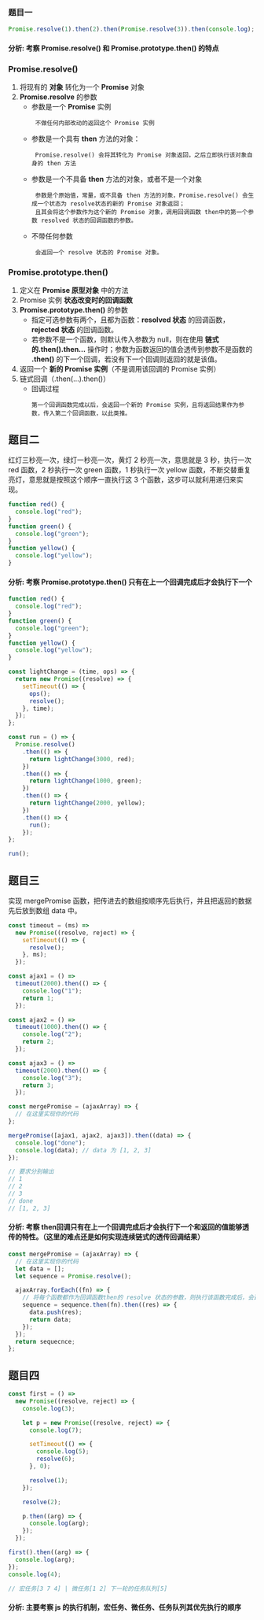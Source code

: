 ### 题目一

```js
Promise.resolve(1).then(2).then(Promise.resolve(3)).then(console.log);
```

#### 分析: 考察 **Promise.resolve()** 和 **Promise.prototype.then()** 的特点

### Promise.resolve()

1. 将现有的 **对象** 转化为一个 **Promise** 对象
2. **Promise.resolve** 的参数
   - 参数是一个 **Promise** 实例
     ```
      不做任何内部改动的返回这个 Promise 实例
     ```
   - 参数是一个具有 **then** 方法的对象：
     ```
      Promise.resolve() 会将其转化为 Promise 对象返回，之后立即执行该对象自身的 then 方法
     ```
   - 参数是一个不具备 **then** 方法的对象，或者不是一个对象
     ```
      参数是个原始值，常量，或不具备 then 方法的对象，Promise.resolve() 会生成一个状态为 resolve状态的新的 Promise 对象返回；
      且其会将这个参数作为这个新的 Promise 对象，调用回调函数 then中的第一个参数 resolved 状态的回调函数的参数。
     ```
   - 不带任何参数
     ```
      会返回一个 resolve 状态的 Promise 对象。
     ```

### Promise.prototype.then()

1. 定义在 **Promise 原型对象** 中的方法
2. Promise 实例 **状态改变时的回调函数**
3. **Promise.prototype.then()** 的参数
   - 指定可选参数有两个，且都为函数：**resolved 状态** 的回调函数，**rejected 状态** 的回调函数。
   - 若参数不是一个函数，则默认传入参数为 null，则在使用 **链式的.then().then...** 操作时；参数为函数返回的值会透传到参数不是函数的 **.then()** 的下一个回调，若没有下一个回调则返回的就是该值。
4. 返回一个 **新的 Promise 实例**（不是调用该回调的 Promise 实例）
5. 链式回调（.then(...).then()）
   - 回调过程
     ```
     第一个回调函数完成以后，会返回一个新的 Promise 实例，且将返回结果作为参数，传入第二个回调函数，以此类推。
     ```

## 题目二

红灯三秒亮一次，绿灯一秒亮一次，黄灯 2 秒亮一次，意思就是 3 秒，执行一次 red 函数，2 秒执行一次 green 函数，1 秒执行一次 yellow 函数，不断交替重复亮灯，意思就是按照这个顺序一直执行这 3 个函数，这步可以就利用递归来实现。

```js
function red() {
  console.log("red");
}
function green() {
  console.log("green");
}
function yellow() {
  console.log("yellow");
}
```

#### 分析: 考察 **Promise.prototype.then()** 只有在上一个回调完成后才会执行下一个

```js
function red() {
  console.log("red");
}
function green() {
  console.log("green");
}
function yellow() {
  console.log("yellow");
}

const lightChange = (time, ops) => {
  return new Promise((resolve) => {
    setTimeout(() => {
      ops();
      resolve();
    }, time);
  });
};

const run = () => {
  Promise.resolve()
    .then(() => {
      return lightChange(3000, red);
    })
    .then(() => {
      return lightChange(1000, green);
    })
    .then(() => {
      return lightChange(2000, yellow);
    })
    .then(() => {
      run();
    });
};

run();
```

## 题目三

实现 mergePromise 函数，把传进去的数组按顺序先后执行，并且把返回的数据先后放到数组 data 中。

```js
const timeout = (ms) =>
  new Promise((resolve, reject) => {
    setTimeout(() => {
      resolve();
    }, ms);
  });

const ajax1 = () =>
  timeout(2000).then(() => {
    console.log("1");
    return 1;
  });

const ajax2 = () =>
  timeout(1000).then(() => {
    console.log("2");
    return 2;
  });

const ajax3 = () =>
  timeout(2000).then(() => {
    console.log("3");
    return 3;
  });

const mergePromise = (ajaxArray) => {
  // 在这里实现你的代码
};

mergePromise([ajax1, ajax2, ajax3]).then((data) => {
  console.log("done");
  console.log(data); // data 为 [1, 2, 3]
});

// 要求分别输出
// 1
// 2
// 3
// done
// [1, 2, 3]
```

#### 分析: 考察 **then**回调只有在上一个回调完成后才会执行下一个和返回的值能够透传的特性。（这里的难点还是如何实现连续链式的透传回调结果）

```js
const mergePromise = (ajaxArray) => {
  // 在这里实现你的代码
  let data = [];
  let sequence = Promise.resolve();

  ajaxArray.forEach((fn) => {
    // 将每个函数都作为回调函数then的 resolve 状态的参数，则执行该函数完成后，会返回一个常量，Promise会自动将转为 Promise实例。作为下一个回调 resolve 状态的函数的参数。
    sequence = sequence.then(fn).then((res) => {
      data.push(res);
      return data;
    });
  });
  return sequecnce;
};
```

## 题目四

```js
const first = () =>
  new Promise((resolve, reject) => {
    console.log(3);

    let p = new Promise((resolve, reject) => {
      console.log(7);

      setTimeout(() => {
        console.log(5);
        resolve(6);
      }, 0);

      resolve(1);
    });

    resolve(2);

    p.then((arg) => {
      console.log(arg);
    });
  });

first().then((arg) => {
  console.log(arg);
});
console.log(4);

// 宏任务[3 7 4] | 微任务[1 2] 下一轮的任务队列[5]
```

#### 分析: 主要考察 js 的执行机制，宏任务、微任务、任务队列其优先执行的顺序
